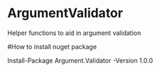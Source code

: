 # ArgumentValidator

Helper functions to aid in argument validation

#How to install nuget package

Install-Package Argument.Validator -Version 1.0.0

